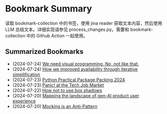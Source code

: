 # Bookmark Summary 
读取 bookmark-collection 中的书签，使用 jina reader 获取文本内容，然后使用 LLM 总结文本。详细实现请参见 process_changes.py。需要和 bookmark-collection 中的 Github Action 一起使用。
    
## Summarized Bookmarks
- (2024-07-24) [We need visual programming. No, not like that.](202407/2024-07-24-we-need-visual-programming.-no,-not-like-that..md)
- (2024-07-24) [How we improved availability through iterative simplification](202407/2024-07-24-how-we-improved-availability-through-iterative-simplification.md)
- (2024-07-23) [Python Practical Package Packing 2024](202407/2024-07-24-python-practical-package-packing-2024.md)
- (2024-07-23) [Panic! at the Tech Job Market](202407/2024-07-24-panic!-at-the-tech-job-market.md)
- (2024-07-22) [How not to use box shadows](202407/2024-07-24-how-not-to-use-box-shadows.md)
- (2024-07-20) [Mapping the landscape of gen-AI product user experience](202407/2024-07-24-mapping-the-landscape-of-gen-ai-product-user-experience.md)
- (2024-07-20) [Mocking is an Anti-Pattern](202407/2024-07-24-mocking-is-an-anti-pattern.md)
